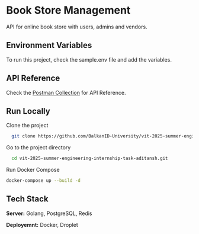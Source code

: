 
# Book Store Management

API for online book store with users, admins and vendors.

## Environment Variables

To run this project, check the sample.env file and add the variables.



## API Reference

Check the [Postman Collection](https://documenter.getpostman.com/view/25706513/2s9Y5cuLcC) for API Reference.

## Run Locally

Clone the project

```bash
  git clone https://github.com/BalkanID-University/vit-2025-summer-engineering-internship-task-aditansh.git
```

Go to the project directory

```bash
  cd vit-2025-summer-engineering-internship-task-aditansh.git
```

Run Docker Compose

```bash
docker-compose up --build -d
```


## Tech Stack

**Server:** Golang, PostgreSQL, Redis

**Deployemnt:** Docker, Droplet
